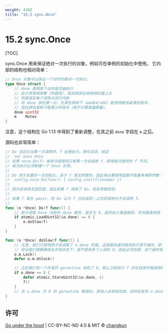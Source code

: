 ```yaml
---
weight: 4102
title: "15.2 sync.Once"
---
```


# 15.2 sync.Once

[TOC]

sync.Once 用来保证绝对一次执行的对象，例如可在单例的初始化中使用。
它内部的结构也相对简单：

```go
// Once 对象可以保证一个动作的绝对一次执行。
type Once struct {
	// done 表明某个动作是否被执行
	// 由于其使用频繁（热路径），故将其放在结构体的最上方
	// 热路径在每个调用点进行内嵌
	// 将 done 放在第一位，在某些架构下（amd64/x86）能获得更加紧凑的指令，
	// 而在其他架构下能更少的指令（用于计算其偏移量）。
	done uint32
	m    Mutex
}
```

<!-- https://go-review.googlesource.com/c/go/+/152697 -->
注意，这个结构在 Go 1.13 中得到了重新调整，在其之前 `done` 字段在 `m` 之后。

源码也非常简单：

```go
// Do 当且仅当第一次调用时，f 会被执行。换句话说，给定
// 	var once Once
// 如果 once.Do(f) 被多次调用则只有第一次会调用 f，即使每次提供的 f 不同。
// 每次执行必须新建一个 Once 实例。
//
// Do 用于变量的一次初始化，由于 f 是无参数的，因此有必要使用函数字面量来捕获参数：
// 	config.once.Do(func() { config.init(filename) })
//
// 因为该调用无返回值，因此如果 f 调用了 Do，则会导致死锁。
//
// 如果 f 发生 panic，则 Do 认为 f 已经返回；之后的调用也不会调用 f。
//
func (o *Once) Do(f func()) {
	// 原子读取 Once 内部的 done 属性，是否为 0，是则进入慢速路径，否则直接调用
	if atomic.LoadUint32(&o.done) == 0 {
		o.doSlow(f)
	}
}

func (o *Once) doSlow(f func()) {
	// 注意，我们只使用原子读读取了 o.done 的值，这是最快速的路径执行原子操作，即 fast-path
	// 但当我们需要确保在并发状态下，是不是有多个人读到 0，因此必须加锁，这个操作相对昂贵，即 slow-path
	o.m.Lock()
	defer o.m.Unlock()

	// 正好我们有一个并发的 goroutine 读到了 0，那么立即执行 f 并在结束时候调用原子写，将 o.done 修改为 1
	if o.done == 0 {
		defer atomic.StoreUint32(&o.done, 1)
		f()
	}
	// 当 o.done 为 0 的 goroutine 解锁后，其他人会继续加锁，这时会发现 o.done 已经为了 1 ，于是 f 已经不用在继续执行了
}
```

## 许可

[Go under the hood](https://github.com/changkun/go-under-the-hood) | CC-BY-NC-ND 4.0 & MIT &copy; [changkun](https://changkun.de)